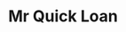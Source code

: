 ---
title: Mr Quick Loan
slug: mr-quick-loan
updated-on: '2024-05-30T13:44:31.749Z'
created-on: '2024-05-30T13:41:46.671Z'
published-on: '2024-05-30T13:54:32.469Z'
f_city-state-2:
- cms/city/seffner-fl.md
- cms/city/brandon-fl.md
- cms/city/bradenton-fl.md
- cms/city/lakeland-fl.md
f_locations:
- cms/payday-loan/mr-quick-loan-22381.md
- cms/payday-loan/mr-quick-loan-22382.md
- cms/payday-loan/mr-quick-loan-22383.md
- cms/payday-loan/mr-quick-loan-22384.md
- cms/payday-loan/mr-quick-loan-22385.md
- cms/payday-loan/mr-quick-loan-22386.md
- cms/payday-loan/mr-quick-loan-22387.md
f_states:
- cms/state/florida.md
layout: '[company].html'
tags: company
---
